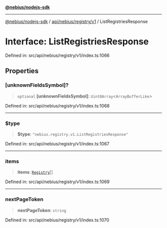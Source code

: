 [**@nebius/nodejs-sdk**](../../../../../README.md)

***

[@nebius/nodejs-sdk](../../../../../README.md) / [api/nebius/registry/v1](../README.md) / ListRegistriesResponse

# Interface: ListRegistriesResponse

Defined in: src/api/nebius/registry/v1/index.ts:1066

## Properties

### \[unknownFieldsSymbol\]?

> `optional` **\[unknownFieldsSymbol\]**: `Uint8Array`\<`ArrayBufferLike`\>

Defined in: src/api/nebius/registry/v1/index.ts:1068

***

### $type

> **$type**: `"nebius.registry.v1.ListRegistriesResponse"`

Defined in: src/api/nebius/registry/v1/index.ts:1067

***

### items

> **items**: [`Registry`](Registry.md)[]

Defined in: src/api/nebius/registry/v1/index.ts:1069

***

### nextPageToken

> **nextPageToken**: `string`

Defined in: src/api/nebius/registry/v1/index.ts:1070

